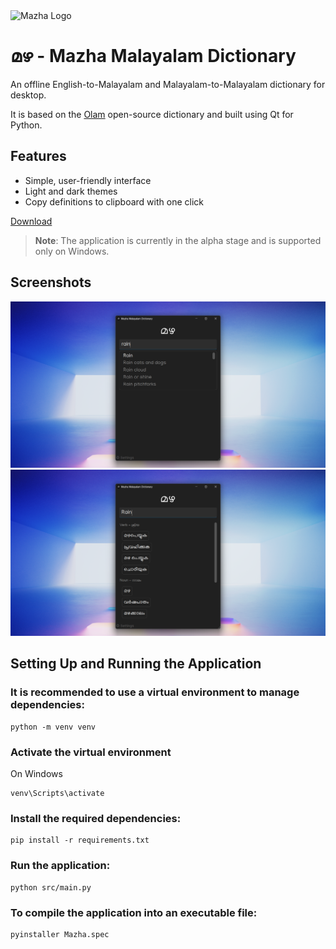 <img src="src/assets/ma.ico" width="64" alt="Mazha Logo" />

# മഴ - Mazha Malayalam Dictionary

An offline English-to-Malayalam and Malayalam-to-Malayalam dictionary for desktop.

It is based on the [Olam](https://olam.in) open-source dictionary and built using Qt for Python.

## Features
- Simple, user-friendly interface
- Light and dark themes
- Copy definitions to clipboard with one click

[Download](https://github.com/n-had/mazha-malayalam-dictionary/releases)

> **Note**: The application is currently in the alpha stage and is supported only on Windows.

## Screenshots
![Screeenshot-1](assets/screenshot-1.png)
![Screeenshot-2](assets/screenshot-2.png)

## Setting Up and Running the Application

### It is recommended to use a virtual environment to manage dependencies:
```shell
python -m venv venv
```
### Activate the virtual environment

On Windows
```shell
venv\Scripts\activate
```


### Install the required dependencies:
```shell
pip install -r requirements.txt
```
### Run the application:
```shell
python src/main.py
```
### To compile the application into an executable file:
```shell
pyinstaller Mazha.spec
```